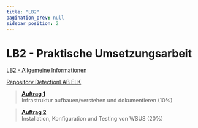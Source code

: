 ```yaml
---
title: "LB2"
pagination_prev: null
sidebar_position: 2
---
```


# LB2 - Praktische Umsetzungsarbeit

[LB2 - Allgemeine Informationen](/data/m182/lb2/lb2_allgemeine_informationen.pdf)

[Repository DetectionLAB ELK](https://github.com/cyberdefenders/DetectionLabELK)

> [**Auftrag 1**](./auftrag-0001.md)  
> Infrastruktur aufbauen/verstehen und dokumentieren (10%)

> [**Auftrag 2**](./auftrag-0002.md)  
> Installation, Konfiguration und Testing von WSUS (20%)
